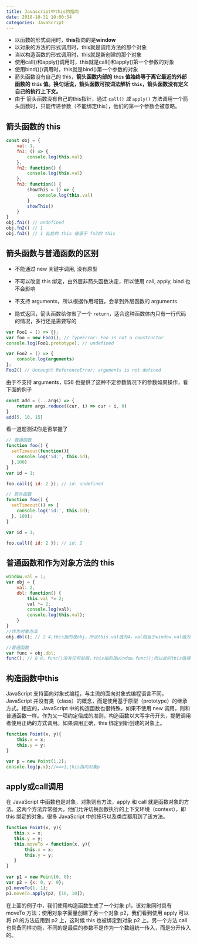 ```yaml
---
title: Javascript中this的指向
date: 2018-10-31 10:00:54
categories: JavaScript
---
```


* 以函数的形式调用时，**this**指向的是**window**
* 以对象的方法的形式调用时，this就是调用方法的那个对象
* 当以构造函数的形式调用时，this就是新创建的那个对象
* 使用call()和apply()调用时，this就是call()和apply()第一个参数的对象
* 使用bind()()调用时，this就是bind()第一个参数的对象
* 箭头函数没有自己的 this，**箭头函数内部的 `this` 值始终等于离它最近的外部函数的 `this` 值。换句话说，箭头函数可按词法解析 `this`，箭头函数没有定义自己的执行上下文。**
* 由于 箭头函数没有自己的this指针，通过 `call()` *或* `apply()` 方法调用一个箭头函数时，只能传递参数（不能绑定this），他们的第一个参数会被忽略。

## 箭头函数的 this

```js
const obj = {
    val: 1,
    fn1: () => {
        console.log(this.val)
    },
    fn2: function() {
        console.log(this.val)
    },
    fn3: function() {
        showThis = () => {
            console.log(this.val)
        }
        showThis()
    }
}
obj.fn1() // undefined
obj.fn2() // 1
obj.fn3() // 1 此处的 this 继承于 fn3的 this
```

## 箭头函数与普通函数的区别

* 不能通过 new 关键字调用, 没有原型

* 不可以改变 this 绑定，由外层非箭头函数决定，所以使用 call, apply, bind 也不会影响

* 不支持 arguments，所以根据作用域链，会拿到外层函数的 arguments

* 隐式返回，箭头函数给你省了一个 `return`，适合这种函数体内只有一行代码的情况，多行还是需要写的

```js
var Foo1 = () => {};
var foo = new Foo1(); // TypeError: Foo is not a constructor
console.log(Foo1.prototype); // undefined

var Foo2 = () => {
    console.log(arguments)
};
Foo2() // Uncaught ReferenceError: arguments is not defined
```

由于不支持 arguments，ES6 也提供了这种不定参数情况下的参数如果操作，看下面的例子

```js
const add = (...args) => {
	return args.reduce((cur, i) => cur + i, 0)
}
add(5, 10, 15)
```

看一道题测试你是否掌握了

```js
// 普通函数
function foo() {
  setTimeout(function(){
    console.log('id:', this.id);
  },100)
}
var id = 1;

foo.call({ id: 2 }); // id: undefined

// 箭头函数
function foo() {
  setTimeout(() => {
    console.log('id:', this.id);
  }, 100);
}

var id = 1;

foo.call({ id: 2 }); // id: 2
```

## 普通函数和作为对象方法的 this

```js
window.val = 1;
var obj = {
    val: 2,
    dbl: function() {
        this.val *= 2;
        val *= 2;
        console.log(val);
        console.log(this.val);
    }
}
//作为对象方法
obj.dbl(); // 2 4,this指的是obj，所以this.val值为4，val相当于window.val值为2

//普通函数
var func = obj.dbl;
func(); // 8 8，func()没有任何前缀，this指的是window.func();所以此时this值得是window，值均为8
```

## 构造函数中this

JavaScript 支持面向对象式编程，与主流的面向对象式编程语言不同，JavaScript 并没有类（class）的概念，而是使用基于原型（prototype）的继承方式。相应的，JavaScript 中的构造函数也很特殊，如果不使用 new 调用，则和普通函数一样。作为又一项约定俗成的准则，构造函数以大写字母开头，提醒调用者使用正确的方式调用。如果调用正确，this 绑定到新创建的对象上。 

```js
function Point(x, y){ 
	this.x = x; 
	this.y = y; 
}

var p = new Point(1,2);
console.log(p.x);//==>1,this指向对象p
```

##  apply或call调用

在 JavaScript 中函数也是对象，对象则有方法，apply 和 call 就是函数对象的方法。这两个方法异常强大，他们允许切换函数执行的上下文环境（context），即 this 绑定的对象。很多 JavaScript 中的技巧以及类库都用到了该方法。 

```js
function Point(x, y){ 
   this.x = x; 
   this.y = y; 
   this.moveTo = function(x, y){ 
       this.x = x; 
       this.y = y; 
   } 
} 
 
var p1 = new Point(0, 0); 
var p2 = {x: 0, y: 0}; 
p1.moveTo(1, 1); 
p1.moveTo.apply(p2, [10, 10]);
```

在上面的例子中，我们使用构造函数生成了一个对象 p1，该对象同时具有 moveTo 方法；使用对象字面量创建了另一个对象 p2，我们看到使用 apply 可以将 p1 的方法应用到 p2 上，这时候 this 也被绑定到对象 p2 上。另一个方法 call 也具备同样功能，不同的是最后的参数不是作为一个数组统一传入，而是分开传入的。 
